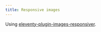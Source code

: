 ```yaml
---
title: Responsive images
---
```


Using [eleventy-plugin-images-responsiver](https://nhoizey.github.io/eleventy-plugin-images-responsiver/).
